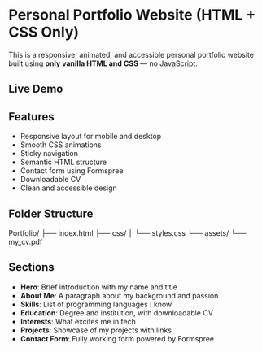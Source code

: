# Personal Portfolio Website (HTML + CSS Only)

This is a responsive, animated, and accessible personal portfolio website built using **only vanilla HTML and CSS** — no JavaScript.

## Live Demo

## Features

- Responsive layout for mobile and desktop
- Smooth CSS animations
- Sticky navigation
- Semantic HTML structure
- Contact form using Formspree
- Downloadable CV
- Clean and accessible design

## Folder Structure

Portfolio/
├── index.html
├── css/
│   └── styles.css
└── assets/
    └── my_cv.pdf

## Sections

- **Hero**: Brief introduction with my name and title
- **About Me**: A paragraph about my background and passion
- **Skills**: List of programming languages I know
- **Education**: Degree and institution, with downloadable CV
- **Interests**: What excites me in tech
- **Projects**: Showcase of my projects with links
- **Contact Form**: Fully working form powered by Formspree
